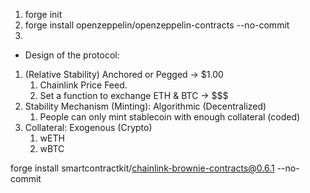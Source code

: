 1. forge init
2. forge install openzeppelin/openzeppelin-contracts --no-commit
3.

- Design of the protocol:

1. (Relative Stability) Anchored or Pegged -> $1.00
   1. Chainlink Price Feed.
   2. Set a function to exchange ETH & BTC -> $$$
2. Stability Mechanism (Minting): Algorithmic (Decentralized)
   1. People can only mint stablecoin with enough collateral (coded)
3. Collateral: Exogenous (Crypto)
   1. wETH
   2. wBTC

forge install smartcontractkit/chainlink-brownie-contracts@0.6.1 --no-commit
